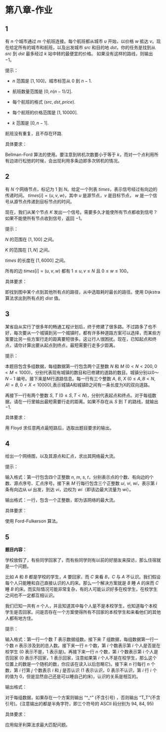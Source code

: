 # 第八章-作业

## 1

有 $n$ 个城市通过 $m$ 个航班连接。每个航班都从城市 $u$ 开始，以价格 $w$ 抵达 $v$。现在给定所有的城市和航班，以及出发城市 $src$ 和目的地 $dst$，你的任务是找到从 $src$ 到 $dst$ 最多经过 $k$ 站中转的最便宜的价格。 如果没有这样的路线，则输出 $-1$。

提示：

- $n$ 范围是 $[1, 100]$，城市标签从 $0$ 到 $n - 1$.

- 航班数量范围是 $[0, n(n - 1) / 2]$.

- 每个航班的格式 $(src, dst, price).$

- 每个航班的价格范围是 $[1, 10000]$.

- $k$ 范围是 $[0, n - 1]$.

航班没有重复，且不存在环路.

具体要求：

Bellman-Ford 算法的使用。要注意到转机次数要小于等于 $k$，而对一个点利用所有边进行松弛的时候，会出现利用多条边即多次转机的情况。

## 2

有 $N$ 个网络节点，标记为 $1$ 到 $N$。给定一个列表 $times$，表示信号经过有向边的传递时间。 $times[i] = (u, v, w)$，其中 $u$ 是源节点，$v$ 是目标节点， $w$ 是一个信号从源节点传递到目标节点的时间。

现在，我们从某个节点 $K$ 发出一个信号。需要多久才能使所有节点都收到信号？如果不能使所有节点收到信号，返回 $-1$。

提示：

$N$ 的范围在 $[1, 100]$ 之间。

$K$ 的范围在 $[1, N]$ 之间。

$times$ 的长度在 $[1, 6000]$ 之间。

所有的边 $times[i] = (u, v, w)$ 都有 $1 \le u, v \le N$ 且 $0 \le w \le 100$。

具体要求：

即找到图中某个点到其他所有点的路径，从中选取耗时最长的路径。使用 Dijkstra 算法求出到所有点的 $dist$ 值。

## 3

某省自从实行了很多年的畅通工程计划后，终于修建了很多路。不过路多了也不好，每次要从一个城镇到另一个城镇时，都有许多种道路方案可以选择，而某些方案要比另一些方案行走的距离要短很多。这让行人很困扰。现在，已知起点和终点，请你计算出要从起点到终点，最短需要行走多少距离。

提示：

本题目包含多组数据，每组数据第一行包含两个正整数 $N$ 和 $M$ $(0<N<200,0<M<1000)$，分别代表现有城镇的数目和已修建的道路的数目。城镇分别以$0～N-1$ 编号。接下来是M行道路信息。每一行有三个整数 $A$, $B$, $X$ $(0 \le A,B < N,A != B, 0 < X < 10000)$,表示城镇A和城镇B之间有一条长度为X的双向道路。

再接下一行有两个整数 $S$, $T$ $(0 \le S,T < N)$，分别代表起点和终点。对于每组数据，请在一行里输出最短需要行走的距离。如果不存在从 $S$ 到 $T$ 的路线，就输出 $-1$.

具体要求：

用 Floyd 求任意两点最短路后，选取出题目要求的输出。

## 4

给出一个网络图，以及其源点和汇点，求出其网络最大流。

提示：

输入格式：第一行包含四个正整数 $n$, $m$, $s$, $t$，分别表示点的个数、有向边的个数、源点序号、汇点序号。接下来 $M$ 行每行包含三个正整数 $ui$, $vi$, $wi$，表示第 $i$ 条有向边从 $ui$ 出发，到达 $vi$，边权为 $wi$（即该边最大流量为 $wi$）。

输出格式：一行，包含一个正整数，即为该网络的最大流。

具体要求：

使用 Ford-Fulkerson 算法。

## 5

**题目内容：**

学校放假了，有些同学回家了，而有些同学则有以前的好朋友来探访，那么住宿就是一个问题。

比如 $A$ 和 $B$ 都是学校的学生，$A$ 要回家，而 $C$ 来看 $B$，$C$ 与 $A$ 不认识。我们假设每个人只能睡和自己直接认识的人的床。那么一个解决方案就是 $B$ 睡 $A$ 的床而 $C$ 睡 $B$ 的床。而实际情况可能非常复杂，有的人可能认识好多在校学生，在校学生之间也不一定都互相认识。

我们已知一共有 $n$ 个人，并且知道其中每个人是不是本校学生，也知道每个本校学生是否回家。问是否存在一个方案使得所有不回家的本校学生和来看他们的其他人都有地方住。

提示：

输入格式：第一行一个数 $T$ 表示数据组数。接下来 $T$ 组数据，每组数据第一行一个数 $n$ 表示涉及到的总人数。接下来一行 $n$ 个数，第 $i$ 个数表示第 $i$ 个人是否是在校学生 ($0$ 表示不是，$1$ 表示是)。再接下来一行 $n$ 个数，第 $i$ 个数表示第 $i$ 个人是否回家 ($0$ 表示不回家，$1$ 表示回家，注意如果第 $i$ 个人不是在校学生，那么这个位置上的数是一个随机的数，你应该在读入以后忽略它)。接下来 $n$ 行每行 $n$ 个数，第 $i$ 行第 $j$ 个数表示 $i$ 和 $j$ 是否认识 ($1$ 表示认识，$0$ 表示不认识，第 $i$ 行 $i$ 个的值为 $0$，但是显然自己还是可以睡自己的床)，认识的关系是相互的。

输出格式：

对于每组数据，如果存在一个方案则输出 “^_^” (不含引号) ，否则输出 “T_T”(不含引号)。(注意输出的都是半角字符，即三个符号的 ASCII 码分别为 $94$, $84$, $95$)

具体要求：

应用匈牙利算法求最大匹配问题。

